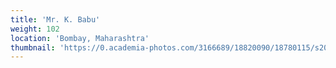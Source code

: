 ```yaml
---
title: 'Mr. K. Babu'
weight: 102
location: 'Bombay, Maharashtra'
thumbnail: 'https://0.academia-photos.com/3166689/18820090/18780115/s200_k.kalyanasundaram.jpg'
---
```

